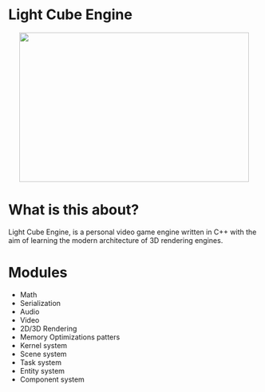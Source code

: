 # Light Cube Engine

<p align="center">
  <img width="460" height="300" src="https://ibb.co/TK259xG">
</p>

# What is this about?

Light Cube Engine, is a personal video game engine written in C++ with the aim of learning the modern architecture of 3D rendering engines.

# Modules

- Math
- Serialization
- Audio
- Video
- 2D/3D Rendering
- Memory Optimizations patters
- Kernel system
- Scene system
- Task system
- Entity system
- Component system



